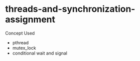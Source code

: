 # threads-and-synchronization-assignment

Concept Used
- pthread
- mutex_lock
- conditional wait and signal
